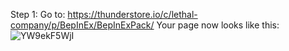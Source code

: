 Step 1:
  Go to: https://thunderstore.io/c/lethal-company/p/BepInEx/BepInExPack/
  Your page now looks like this:
  ![YW9ekF5WjI](https://github.com/flippedgoober/Modding-Tutorial/assets/153241240/e04e6ed9-5a1e-4652-9522-93641807c797)
